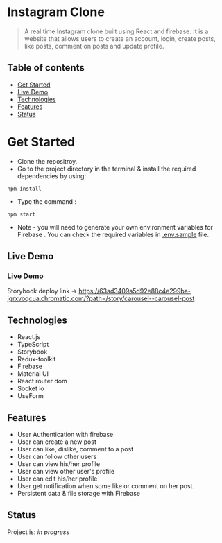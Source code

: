 



# Instagram Clone

> A real time Instagram clone built using React and firebase. It is a website that allows users to create an account, login, create posts, like posts, comment on posts and update profile.

## Table of contents

- [Get Started](#get-started)
- [Live Demo](#live-demo)
- [Technologies](#technologies)
- [Features](#features)
- [Status](#status)

# Get Started

- Clone the repositroy.
- Go to the project directory in the terminal & install the required dependencies by using:

```
npm install
```

- Type the command :

```
npm start
```

- Note - you will need to generate your own environment variables for Firebase . You can check the required variables in [.env.sample]() file.

## Live Demo

### [Live Demo](https://instagram-geekyants.netlify.app/)
Storybook deploy link -> https://63ad3409a5d92e88c4e299ba-igrxvoqcua.chromatic.com/?path=/story/carousel--carousel-post


## Technologies

- React.js
- TypeScript
- Storybook
- Redux-toolkit
- Firebase
- Material UI
- React router dom
- Socket io
- UseForm


## Features

- User Authentication with firebase 
- User can create a new post
- User can like, dislike, comment to a post
- User can follow other users
- User can view his/her profile
- User can view other user's profile
- User can edit his/her profile
- User get notification when some like or comment on her post.
- Persistent data & file storage with Firebase

## Status

Project is: _in progress_

